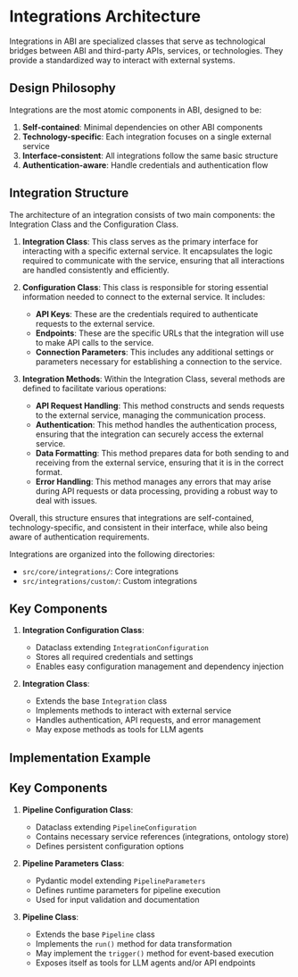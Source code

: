 # Integrations Architecture

Integrations in ABI are specialized classes that serve as technological bridges between ABI and third-party APIs, services, or technologies. They provide a standardized way to interact with external systems.

## Design Philosophy

Integrations are the most atomic components in ABI, designed to be:
1. **Self-contained**: Minimal dependencies on other ABI components
2. **Technology-specific**: Each integration focuses on a single external service
3. **Interface-consistent**: All integrations follow the same basic structure
4. **Authentication-aware**: Handle credentials and authentication flow

## Integration Structure

The architecture of an integration consists of two main components: the Integration Class and the Configuration Class.

1. **Integration Class**: This class serves as the primary interface for interacting with a specific external service. It encapsulates the logic required to communicate with the service, ensuring that all interactions are handled consistently and efficiently.

2. **Configuration Class**: This class is responsible for storing essential information needed to connect to the external service. It includes:
   - **API Keys**: These are the credentials required to authenticate requests to the external service.
   - **Endpoints**: These are the specific URLs that the integration will use to make API calls to the service.
   - **Connection Parameters**: This includes any additional settings or parameters necessary for establishing a connection to the service.

3. **Integration Methods**: Within the Integration Class, several methods are defined to facilitate various operations:
   - **API Request Handling**: This method constructs and sends requests to the external service, managing the communication process.
   - **Authentication**: This method handles the authentication process, ensuring that the integration can securely access the external service.
   - **Data Formatting**: This method prepares data for both sending to and receiving from the external service, ensuring that it is in the correct format.
   - **Error Handling**: This method manages any errors that may arise during API requests or data processing, providing a robust way to deal with issues.

Overall, this structure ensures that integrations are self-contained, technology-specific, and consistent in their interface, while also being aware of authentication requirements.

Integrations are organized into the following directories:

- `src/core/integrations/`: Core integrations
- `src/integrations/custom/`: Custom integrations


## Key Components

1. **Integration Configuration Class**:
   - Dataclass extending `IntegrationConfiguration`
   - Stores all required credentials and settings
   - Enables easy configuration management and dependency injection

2. **Integration Class**:
   - Extends the base `Integration` class
   - Implements methods to interact with external service
   - Handles authentication, API requests, and error management
   - May expose methods as tools for LLM agents

## Implementation Example


## Key Components

1. **Pipeline Configuration Class**:
   - Dataclass extending `PipelineConfiguration`
   - Contains necessary service references (integrations, ontology store)
   - Defines persistent configuration options

2. **Pipeline Parameters Class**:
   - Pydantic model extending `PipelineParameters`
   - Defines runtime parameters for pipeline execution
   - Used for input validation and documentation

3. **Pipeline Class**:
   - Extends the base `Pipeline` class
   - Implements the `run()` method for data transformation
   - May implement the `trigger()` method for event-based execution
   - Exposes itself as tools for LLM agents and/or API endpoints

